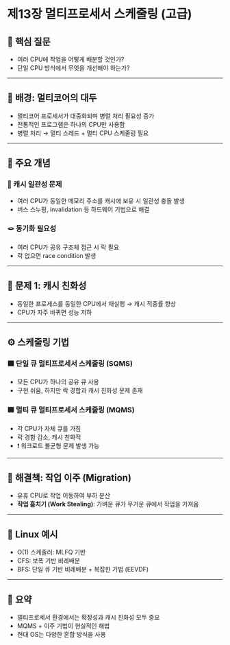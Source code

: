 # 제13장 멀티프로세서 스케줄링 (고급)

## 🎯 핵심 질문
- 여러 CPU에 작업을 어떻게 배분할 것인가?
- 단일 CPU 방식에서 무엇을 개선해야 하는가?

---

## 🧩 배경: 멀티코어의 대두
- 멀티코어 프로세서가 대중화되며 병렬 처리 필요성 증가
- 전통적인 프로그램은 하나의 CPU만 사용함
- 병렬 처리 → 멀티 스레드 + 멀티 CPU 스케줄링 필요

---

## 🧠 주요 개념

### 🧷 캐시 일관성 문제
- 여러 CPU가 동일한 메모리 주소를 캐시에 보유 시 일관성 충돌 발생
- 버스 스누핑, invalidation 등 하드웨어 기법으로 해결

### 🪢 동기화 필요성
- 여러 CPU가 공유 구조체 접근 시 락 필요
- 락 없으면 race condition 발생

---

## 🧠 문제 1: 캐시 친화성
- 동일한 프로세스를 동일한 CPU에서 재실행 → 캐시 적중률 향상
- CPU가 자주 바뀌면 성능 저하

---

## ⚙️ 스케줄링 기법

### 🟦 단일 큐 멀티프로세서 스케줄링 (SQMS)
- 모든 CPU가 하나의 공유 큐 사용
- 구현 쉬움, 하지만 락 경합과 캐시 친화성 문제 존재

### 🟩 멀티 큐 멀티프로세서 스케줄링 (MQMS)
- 각 CPU가 자체 큐를 가짐
- 락 경합 감소, 캐시 친화적
- ❗ 워크로드 불균형 문제 발생 가능

---

## 🔁 해결책: 작업 이주 (Migration)
- 유휴 CPU로 작업 이동하여 부하 분산
- **작업 훔치기 (Work Stealing)**: 가벼운 큐가 무거운 큐에서 작업을 가져옴

---

## 🐧 Linux 예시
- O(1) 스케줄러: MLFQ 기반
- CFS: 보폭 기반 비례배분
- BFS: 단일 큐 기반 비례배분 + 복잡한 기법 (EEVDF)

---

## 🧠 요약
- 멀티프로세서 환경에서는 확장성과 캐시 친화성 모두 중요
- MQMS + 이주 기법이 현실적인 해법
- 현대 OS는 다양한 혼합 방식을 사용
